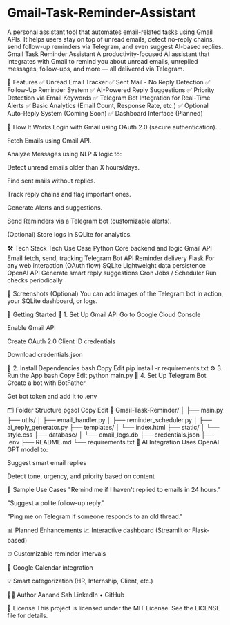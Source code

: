 # Gmail-Task-Reminder-Assistant
A personal assistant tool that automates email-related tasks using Gmail APIs. It helps users stay on top of unread emails, detect no-reply chains, send follow-up reminders via Telegram, and even suggest AI-based replies.
Gmail Task Reminder Assistant
A productivity-focused AI assistant that integrates with Gmail to remind you about unread emails, unreplied messages, follow-ups, and more — all delivered via Telegram.

🔧 Features
✅ Unread Email Tracker
✅ Sent Mail - No Reply Detection
✅ Follow-Up Reminder System
✅ AI-Powered Reply Suggestions
✅ Priority Detection via Email Keywords
✅ Telegram Bot Integration for Real-Time Alerts
✅ Basic Analytics (Email Count, Response Rate, etc.)
✅ Optional Auto-Reply System (Coming Soon)
✅ Dashboard Interface (Planned)

🧠 How It Works
Login with Gmail using OAuth 2.0 (secure authentication).

Fetch Emails using Gmail API.

Analyze Messages using NLP & logic to:

Detect unread emails older than X hours/days.

Find sent mails without replies.

Track reply chains and flag important ones.

Generate Alerts and suggestions.

Send Reminders via a Telegram bot (customizable alerts).

(Optional) Store logs in SQLite for analytics.

🛠️ Tech Stack
Tech	Use Case
Python	Core backend and logic
Gmail API	Email fetch, send, tracking
Telegram Bot API	Reminder delivery
Flask	For any web interaction (OAuth flow)
SQLite	Lightweight data persistence
OpenAI API	Generate smart reply suggestions
Cron Jobs / Scheduler	Run checks periodically

📸 Screenshots (Optional)
You can add images of the Telegram bot in action, your SQLite dashboard, or logs.

🚀 Getting Started
🔐 1. Set Up Gmail API
Go to Google Cloud Console

Enable Gmail API

Create OAuth 2.0 Client ID credentials

Download credentials.json

🧪 2. Install Dependencies
bash
Copy
Edit
pip install -r requirements.txt
⚙️ 3. Run the App
bash
Copy
Edit
python main.py
💬 4. Set Up Telegram Bot
Create a bot with BotFather

Get bot token and add it to .env

🗂 Folder Structure
pgsql
Copy
Edit
📁 Gmail-Task-Reminder/
│
├── main.py
├── utils/
│   ├── email_handler.py
│   ├── reminder_scheduler.py
│   ├── ai_reply_generator.py
├── templates/
│   └── index.html
├── static/
│   └── style.css
├── database/
│   └── email_logs.db
├── credentials.json
├── .env
├── README.md
└── requirements.txt
🧠 AI Integration
Uses OpenAI GPT model to:

Suggest smart email replies

Detect tone, urgency, and priority based on content

🧪 Sample Use Cases
"Remind me if I haven't replied to emails in 24 hours."

"Suggest a polite follow-up reply."

"Ping me on Telegram if someone responds to an old thread."

📊 Planned Enhancements
📈 Interactive dashboard (Streamlit or Flask-based)

⏱ Customizable reminder intervals

📅 Google Calendar integration

💡 Smart categorization (HR, Internship, Client, etc.)

🧑‍💻 Author
Aanand Sah
LinkedIn • GitHub

📝 License
This project is licensed under the MIT License. See the LICENSE file for details.
